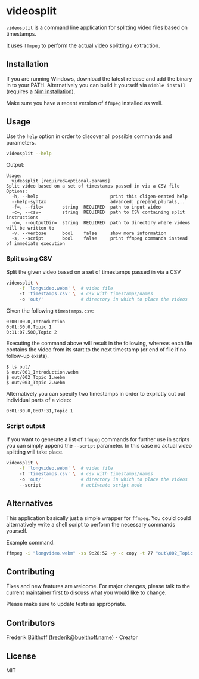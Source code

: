 # videosplit

`videosplit` is a command line application for splitting video files based on timestamps.

It uses `ffmpeg` to perform the actual video splitting / extraction.

## Installation

If you are running Windows, download the latest release and add the binary in to your PATH. Alternatively you can build it yourself via `nimble install` (requires a [Nim installation](https://github.com/dom96/choosenim)).

Make sure you have a recent version of `ffmpeg` installed as well.

## Usage

Use the `help` option in order to discover all possible commands and parameters.

```bash
videosplit --help
```

Output:

```
Usage:
  videosplit [required&optional-params]
Split video based on a set of timestamps passed in via a CSV file
Options:
  -h, --help                           print this cligen-erated help
  --help-syntax                        advanced: prepend,plurals,..
  -f=, --file=       string  REQUIRED  path to input video
  -c=, --csv=        string  REQUIRED  path to CSV containing split instructions
  -o=, --outputDir=  string  REQUIRED  path to directory where videos will be written to
  -v, --verbose      bool    false     show more information
  -s, --script       bool    false     print ffmpeg commands instead of immediate execution
```

### Split using CSV

Split the given video based on a set of timestamps passed in via a CSV

```bash
videosplit \
     -f 'longvideo.webm' \  # video file
     -t 'timestamps.csv' \  # csv with timestamps/names
     -o 'out/'              # directory in which to place the videos
```

Given the following `timestamps.csv`:

```csv
0:00:00.0,Introduction
0:01:30.0,Topic 1
0:11:07.500,Topic 2
```

Executing the command above will result in the following, whereas each file contains the video from its start to the next timestamp (or end of file if no follow-up exists).

```
$ ls out/
$ out/001_Introduction.webm
$ out/002_Topic 1.webm
$ out/003_Topic 2.webm
```

Alternatively you can specify two timestamps in order to explictly cut out individual parts of a video:

```csv
0:01:30.0,0:07:31,Topic 1
```

### Script output

If you want to generate a list of `ffmpeg` commands for further use in scripts you can simply append the `--script` parameter. In this case no actual video splitting will take place.

```bash
videosplit \
     -f 'longvideo.webm' \  # video file
     -t 'timestamps.csv' \  # csv with timestamps/names
     -o 'out/'              # directory in which to place the videos
     --script               # activcate script mode
```

## Alternatives

This application basically just a simple wrapper for `ffmpeg`. You could could alternatively write a shell script to perform the necessary commands yourself.

Example command:
```bash
ffmpeg -i "longvideo.webm" -ss 9:28:52 -y -c copy -t 77 "out\002_Topic 1.webm"
```

## Contributing

Fixes and new features are welcome. For major changes, please talk to the current maintainer first to discuss what you would like to change.

Please make sure to update tests as appropriate.

## Contributors

Frederik Bülthoff (frederik@buelthoff.name) - Creator

## License

MIT
